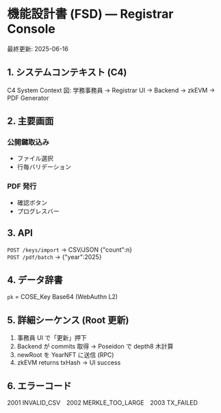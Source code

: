 
# 機能設計書 (FSD) — Registrar Console  
最終更新: 2025-06-16

## 1. システムコンテキスト (C4)  
C4 System Context 図: 学務事務員 → Registrar UI → Backend → zkEVM → PDF Generator  

## 2. 主要画面  
### 公開鍵取込み  
- ファイル選択  
- 行毎バリデーション  
### PDF 発行  
- 確認ボタン  
- プログレスバー  

## 3. API  
`POST /keys/import` → CSV/JSON {"count":n}  
`POST /pdf/batch` → {"year":2025}  

## 4. データ辞書  
`pk` = COSE_Key Base64 (WebAuthn L2)  

## 5. 詳細シーケンス (Root 更新)  
1. 事務員 UI で「更新」押下  
2. Backend が commits 取得 → Poseidon で depth8 木計算  
3. newRoot を YearNFT に送信 (RPC)  
4. zkEVM returns txHash → UI success  

## 6. エラーコード  
2001 INVALID_CSV 2002 MERKLE_TOO_LARGE 2003 TX_FAILED  

